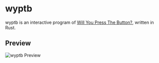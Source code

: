 # wyptb
wyptb is an interactive program of [Will You Press The Button?](https://willyoupressthebutton.com), written in Rust.

## Preview

![wyptb Preview](https://cdn.discordapp.com/attachments/931897132783374397/1003611852833554513/kemSgVEYe9.gif)
